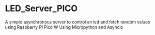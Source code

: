 # LED_Server_PICO
A simple asynchronous server to control an led and fetch random values using Raspberry Pi Pico W
Using Micropython and Asyncio
